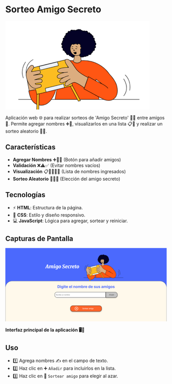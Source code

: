 # Sorteo Amigo Secreto

![Imagen referencial del proyecto](assets/amigo-secreto.png)

Aplicación web 🌐 para realizar sorteos de 'Amigo Secreto' 🎁🎉 entre amigos 👥.
Permite agregar nombres ➕📝, visualizarlos en una lista 📋👀 y realizar un sorteo aleatorio 🎲🎯.

## Características

* **Agregar Nombres** ➕📝👥 (Botón para añadir amigos)
* **Validación** ❌⚠️✅ (Evitar nombres vacíos)
* **Visualización** 📋👀🧑‍🤝‍🧑 (Lista de nombres ingresados)
* **Sorteo Aleatorio** 🎲🎁🎉 (Elección del amigo secreto)

## Tecnologías

- ⚡ **HTML**: Estructura de la página.
- 🎨 **CSS**: Estilo y diseño responsivo.
- 💻 **JavaScript**: Lógica para agregar, sortear y reiniciar.
  
## Capturas de Pantalla

![Captura de la aplicación](assets/captura-proyecto.png)

**Interfaz principal de la aplicación 🖥️🎁**

## Uso

* 1️⃣ Agrega nombres ✍️ en el campo de texto.
* 2️⃣ Haz clic en ➕ ```Añadir``` para incluirlos en la lista.
* 3️⃣ Haz clic en 🎲 ```Sortear amigo``` para elegir al azar.
